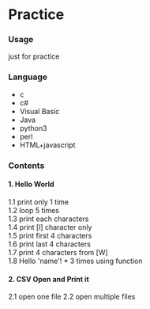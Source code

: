 # Practice

### Usage
just for practice

### Language
* c
* c#
* Visual Basic
* Java
* python3
* perl
* HTML+javascript

### Contents
#### 1. Hello World
 1.1 print only 1 time  
 1.2 loop 5 times  
 1.3 print each characters  
 1.4 print [l] character only  
 1.5 print first 4 characters  
 1.6 print last 4 characters  
 1.7 print 4 characters from [W]  
 1.8 Hello 'name'! * 3 times using function

#### 2. CSV Open and Print it 
 2.1 open one file
 2.2 open multiple files
  
